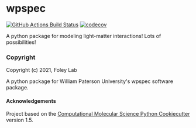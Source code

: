 wpspec
==============================
[//]: # (Badges)
[![GitHub Actions Build Status](https://github.com/REPLACE_WITH_OWNER_ACCOUNT/wpspec/workflows/CI/badge.svg)](https://github.com/REPLACE_WITH_OWNER_ACCOUNT/wpspec/actions?query=workflow%3ACI)
[![codecov](https://codecov.io/gh/REPLACE_WITH_OWNER_ACCOUNT/wpspec/branch/master/graph/badge.svg)](https://codecov.io/gh/REPLACE_WITH_OWNER_ACCOUNT/wpspec/branch/master)


A python package for modeling light-matter interactions!  Lots of possibilities!
### Copyright

Copyright (c) 2021, Foley Lab

A python package for William Paterson University's wpspec software package.

#### Acknowledgements
 
Project based on the 
[Computational Molecular Science Python Cookiecutter](https://github.com/molssi/cookiecutter-cms) version 1.5.
